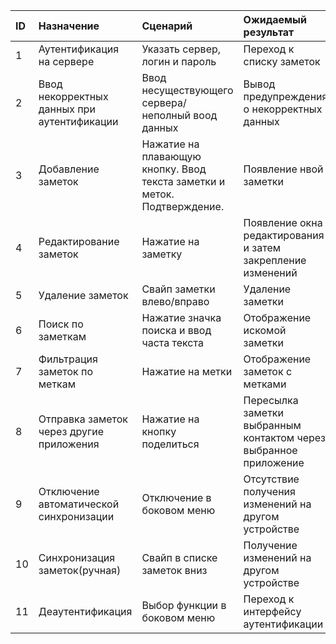 
|ID|Назначение|Сценарий|Ожидаемый результат|Фактический результат| Оценка|
|:---|:---|:---|:---|:---|:---|
|1|Аутентификация на сервере| Указать сервер, логин и пароль| Переход к списку заметок|Переход к списку заметок|Тест пройден|
|2|Ввод некорректных данных при аутентификации| Ввод несуществующего сервера/неполный воод данных | Вывод предупреждения о некорректных данных |Вывод предупреждения о некорректных данных |Тест пройден|
|3|Добавление заметок| Нажатие на плавающую кнопку. Ввод текста заметки и меток. Подтверждение. | Появление нвой заметки | Появление нвой заметки |Тест пройден|
|4|Редактирование заметок| Нажатие на заметку | Появление окна редактирования и затем закрепление изменений | Успешное редактирование |Тест пройден|
|5|Удаление заметок| Свайп заметки влево/вправо | Удаление заметки | Удаление заметки |Тест пройден|
|6|Поиск по заметкам| Нажатие значка поиска и ввод часта текста | Отображение искомой заметки | Отображение искомой заметки |Тест пройден|
|7|Фильтрация заметок по меткам|Нажатие на метки | Отображение заметок с метками | Отображение заметок с метками |Тест пройден|
|8|Отправка заметок через другие приложения|Нажатие на кнопку поделиться | Пересылка заметки выбранным контактом через выбранное приложение | Успешная пересылка |Тест пройден|
|9|Отключение автоматической синхронизации| Отключение в боковом меню | Отсутствие получения изменений на другом устройстве |Тест пройден|
|10|Синхронизация заметок(ручная)|Свайп в списке заметок вниз | Получение изменений на другом устройстве | Получение изменений на другом устройстве |Тест пройден|
|11|Деаутентификация| Выбор функции в боковом меню | Переход к интерфейсу аутентификации | Переход к интерфейсу аутентификации |Тест пройден|
